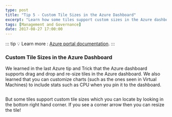 ```yaml
---
type: post
title: "Tip 5 - Custom Tile Sizes in the Azure Dashboard"
excerpt: "Learn how some tiles support custom sizes in the Azure dashboard"
tags: [Management and Governance]
date: 2017-08-27 17:00:00
---
```


::: tip
:bulb: Learn more : [Azure portal documentation](https://docs.microsoft.com/azure/azure-portal?WT.mc_id=docs-azuredevtips-azureappsdev).
:::

### Custom Tile Sizes in the Azure Dashboard

We learned in the last Azure tip and Trick that the Azure dashboard supports drag and drop and re-size tiles in the Azure dashboard. We also learned that you can customize charts (such as the ones seen in Virtual Machines) to include stats such as CPU when you pin it to the dashboard.

<img :src="$withBase('/files/azuretip4.gif')">

But some tiles support custom tile sizes which you can locate by looking in the bottom right hand corner. If you see a corner arrow then you can resize the tile!

<img :src="$withBase('/files/azuretip5.gif')">
